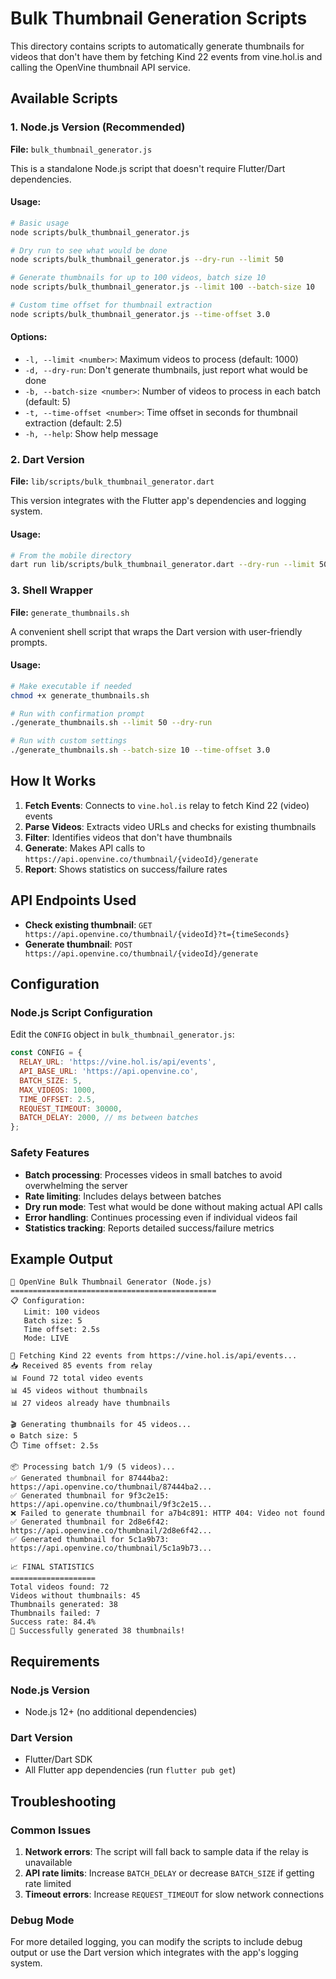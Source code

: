 # Bulk Thumbnail Generation Scripts

This directory contains scripts to automatically generate thumbnails for videos that don't have them by fetching Kind 22 events from vine.hol.is and calling the OpenVine thumbnail API service.

## Available Scripts

### 1. Node.js Version (Recommended)
**File:** `bulk_thumbnail_generator.js`

This is a standalone Node.js script that doesn't require Flutter/Dart dependencies.

#### Usage:
```bash
# Basic usage
node scripts/bulk_thumbnail_generator.js

# Dry run to see what would be done
node scripts/bulk_thumbnail_generator.js --dry-run --limit 50

# Generate thumbnails for up to 100 videos, batch size 10
node scripts/bulk_thumbnail_generator.js --limit 100 --batch-size 10

# Custom time offset for thumbnail extraction
node scripts/bulk_thumbnail_generator.js --time-offset 3.0
```

#### Options:
- `-l, --limit <number>`: Maximum videos to process (default: 1000)
- `-d, --dry-run`: Don't generate thumbnails, just report what would be done
- `-b, --batch-size <number>`: Number of videos to process in each batch (default: 5)
- `-t, --time-offset <number>`: Time offset in seconds for thumbnail extraction (default: 2.5)
- `-h, --help`: Show help message

### 2. Dart Version
**File:** `lib/scripts/bulk_thumbnail_generator.dart`

This version integrates with the Flutter app's dependencies and logging system.

#### Usage:
```bash
# From the mobile directory
dart run lib/scripts/bulk_thumbnail_generator.dart --dry-run --limit 50
```

### 3. Shell Wrapper
**File:** `generate_thumbnails.sh`

A convenient shell script that wraps the Dart version with user-friendly prompts.

#### Usage:
```bash
# Make executable if needed
chmod +x generate_thumbnails.sh

# Run with confirmation prompt
./generate_thumbnails.sh --limit 50 --dry-run

# Run with custom settings
./generate_thumbnails.sh --batch-size 10 --time-offset 3.0
```

## How It Works

1. **Fetch Events**: Connects to `vine.hol.is` relay to fetch Kind 22 (video) events
2. **Parse Videos**: Extracts video URLs and checks for existing thumbnails
3. **Filter**: Identifies videos that don't have thumbnails
4. **Generate**: Makes API calls to `https://api.openvine.co/thumbnail/{videoId}/generate`
5. **Report**: Shows statistics on success/failure rates

## API Endpoints Used

- **Check existing thumbnail**: `GET https://api.openvine.co/thumbnail/{videoId}?t={timeSeconds}`
- **Generate thumbnail**: `POST https://api.openvine.co/thumbnail/{videoId}/generate`

## Configuration

### Node.js Script Configuration
Edit the `CONFIG` object in `bulk_thumbnail_generator.js`:

```javascript
const CONFIG = {
  RELAY_URL: 'https://vine.hol.is/api/events',
  API_BASE_URL: 'https://api.openvine.co',
  BATCH_SIZE: 5,
  MAX_VIDEOS: 1000,
  TIME_OFFSET: 2.5,
  REQUEST_TIMEOUT: 30000,
  BATCH_DELAY: 2000, // ms between batches
};
```

### Safety Features

- **Batch processing**: Processes videos in small batches to avoid overwhelming the server
- **Rate limiting**: Includes delays between batches
- **Dry run mode**: Test what would be done without making actual API calls
- **Error handling**: Continues processing even if individual videos fail
- **Statistics tracking**: Reports detailed success/failure metrics

## Example Output

```
🚀 OpenVine Bulk Thumbnail Generator (Node.js)
==============================================
📋 Configuration:
   Limit: 100 videos
   Batch size: 5
   Time offset: 2.5s
   Mode: LIVE

📡 Fetching Kind 22 events from https://vine.hol.is/api/events...
📥 Received 85 events from relay
📊 Found 72 total video events
📊 45 videos without thumbnails
📊 27 videos already have thumbnails

🎬 Generating thumbnails for 45 videos...
⚙️ Batch size: 5
⏱️ Time offset: 2.5s

📦 Processing batch 1/9 (5 videos)...
✅ Generated thumbnail for 87444ba2: https://api.openvine.co/thumbnail/87444ba2...
✅ Generated thumbnail for 9f3c2e15: https://api.openvine.co/thumbnail/9f3c2e15...
❌ Failed to generate thumbnail for a7b4c891: HTTP 404: Video not found
✅ Generated thumbnail for 2d8e6f42: https://api.openvine.co/thumbnail/2d8e6f42...
✅ Generated thumbnail for 5c1a9b73: https://api.openvine.co/thumbnail/5c1a9b73...

📈 FINAL STATISTICS
===================
Total videos found: 72
Videos without thumbnails: 45
Thumbnails generated: 38
Thumbnails failed: 7
Success rate: 84.4%
🎉 Successfully generated 38 thumbnails!
```

## Requirements

### Node.js Version
- Node.js 12+ (no additional dependencies)

### Dart Version  
- Flutter/Dart SDK
- All Flutter app dependencies (run `flutter pub get`)

## Troubleshooting

### Common Issues

1. **Network errors**: The script will fall back to sample data if the relay is unavailable
2. **API rate limits**: Increase `BATCH_DELAY` or decrease `BATCH_SIZE` if getting rate limited
3. **Timeout errors**: Increase `REQUEST_TIMEOUT` for slow network connections

### Debug Mode

For more detailed logging, you can modify the scripts to include debug output or use the Dart version which integrates with the app's logging system.